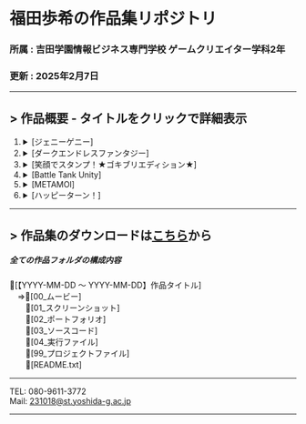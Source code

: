 # 福田歩希の作品集リポジトリ
### 所属 : 吉田学園情報ビジネス専門学校 ゲームクリエイター学科2年
### 更新 : 2025年2月7日

-------------------------------------------------------------------------------------------------------------------------------------

## > 作品概要 - タイトルをクリックで詳細表示
1. <details><summary>[ジェニーゲニー]</summary>説明を追加予定</details>
1. <details><summary>[ダークエンドレスファンタジー]</summary>説明を追加予定</details>
1. <details><summary>[笑顔でスタンプ！★ゴキブリエディション★]</summary>説明を追加予定</details>
1. <details><summary>[Battle Tank Unity]</summary>説明を追加予定</details>
1. <details><summary>[METAMOl]</summary>説明を追加予定</details>
1. <details><summary>[ハッピーターン！]</summary>説明を追加予定</details>

-------------------------------------------------------------------------------------------------------------------------------------
## > 作品集のダウンロードは[こちら](https://github.com/AYUKIAYUKIAYUKI/CyberCreaters_2026_AyukiFukuda/releases/tag/Test "プレイはこちらから")から
##### 全ての作品フォルダの構成内容
📁[【YYYY-MM-DD ～ YYYY-MM-DD】作品タイトル]  
　⇒📁[00_ムービー]  
　　📁[01_スクリーンショット]  
　　📁[02_ポートフォリオ]  
　　📁[03_ソースコード]  
　　📁[04_実行ファイル]  
　　📁[99_プロジェクトファイル]  
　　📄[README.txt]

-------------------------------------------------------------------------------------------------------------------------------------
TEL: 080-9611-3772  
Mail: 231018@st.yoshida-g.ac.jp

-------------------------------------------------------------------------------------------------------------------------------------
